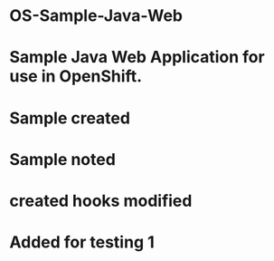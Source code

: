 # OS-Sample-Java-Web
# Sample Java Web Application for use in OpenShift.
# Sample created
# Sample noted
# created hooks modified
# Added for testing 1
